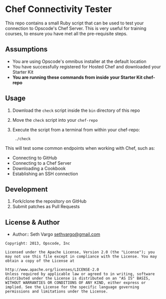 Chef Connectivity Tester
========================
This repo contains a small Ruby script that can be used to test your connection to Opscode's Chef Server. This is very useful for training courses, to ensure you have met all the pre-requisite steps.


Assumptions
-----------
- You are using Opscode's omnibus installer at the default location
- You have successfully registered for Hosted Chef and downloaded your Starter Kit
- **You are running these commands from inside your Starter Kit chef-repo**


Usage
-----
1. Download the `check` script inside the `bin` directory of this repo
1. Move the `check` script into your `chef-repo`
1. Execute the script from a terminal from within your chef-repo:

        ./check

This will test some common endpoints when working with Chef, such as:

- Connecting to GitHub
- Connecting to a Chef Server
- Downloading a Cookbook
- Establishing an SSH connection


Development
-----------
1. Fork/clone the repository on GitHub
2. Submit patches as Pull Requests


License & Author
----------------
- Author:: Seth Vargo <sethvargo@gmail.com>

```text
Copyright: 2013, Opscode, Inc

Licensed under the Apache License, Version 2.0 (the "License"); you may not use this file except in compliance with the License. You may obtain a copy of the License at

http://www.apache.org/licenses/LICENSE-2.0
Unless required by applicable law or agreed to in writing, software distributed under the License is distributed on an "AS IS" BASIS, WITHOUT WARRANTIES OR CONDITIONS OF ANY KIND, either express or implied. See the License for the specific language governing permissions and limitations under the License.
```
